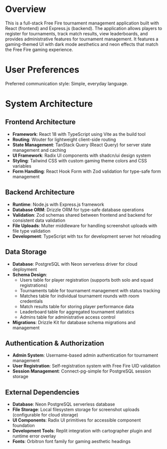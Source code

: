 # Overview

This is a full-stack Free Fire tournament management application built with React (frontend) and Express.js (backend). The application allows players to register for tournaments, track match results, view leaderboards, and provides administrative features for tournament management. It features a gaming-themed UI with dark mode aesthetics and neon effects that match the Free Fire gaming experience.

# User Preferences

Preferred communication style: Simple, everyday language.

# System Architecture

## Frontend Architecture
- **Framework**: React 18 with TypeScript using Vite as the build tool
- **Routing**: Wouter for lightweight client-side routing
- **State Management**: TanStack Query (React Query) for server state management and caching
- **UI Framework**: Radix UI components with shadcn/ui design system
- **Styling**: Tailwind CSS with custom gaming theme colors and CSS variables
- **Form Handling**: React Hook Form with Zod validation for type-safe form management

## Backend Architecture
- **Runtime**: Node.js with Express.js framework
- **Database ORM**: Drizzle ORM for type-safe database operations
- **Validation**: Zod schemas shared between frontend and backend for consistent data validation
- **File Uploads**: Multer middleware for handling screenshot uploads with file type validation
- **Development**: TypeScript with tsx for development server hot reloading

## Data Storage
- **Database**: PostgreSQL with Neon serverless driver for cloud deployment
- **Schema Design**: 
  - Users table for player registration (supports both solo and squad registrations)
  - Tournaments table for tournament management with status tracking
  - Matches table for individual tournament rounds with room credentials
  - Match results table for storing player performance data
  - Leaderboard table for aggregated tournament statistics
  - Admins table for administrative access control
- **Migrations**: Drizzle Kit for database schema migrations and management

## Authentication & Authorization
- **Admin System**: Username-based admin authentication for tournament management
- **User Registration**: Self-registration system with Free Fire UID validation
- **Session Management**: Connect-pg-simple for PostgreSQL session storage

## External Dependencies
- **Database**: Neon PostgreSQL serverless database
- **File Storage**: Local filesystem storage for screenshot uploads (configurable for cloud storage)
- **UI Components**: Radix UI primitives for accessible component foundation
- **Development Tools**: Replit integration with cartographer plugin and runtime error overlay
- **Fonts**: Orbitron font family for gaming aesthetic headings